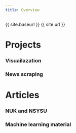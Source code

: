 ```yaml
---
title: Overview
---
```

{{ site.baseurl }}
{{ site.url }}


# Projects 
### Visuailazation
### News scraping

# Articles 
### NUK and NSYSU
### Machine learning material 
